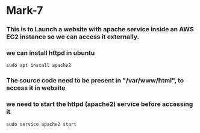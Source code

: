 # Mark-7
### This is to Launch a website with apache service inside an AWS EC2 instance so we can access it externally.


### we can install httpd in ubuntu
~~~
sudo apt install apache2
~~~

### The source code need to be present in "/var/www/html", to access it in website

### we need to start the httpd (apache2) service before accessing it 
~~~
sudo service apache2 start
~~~
